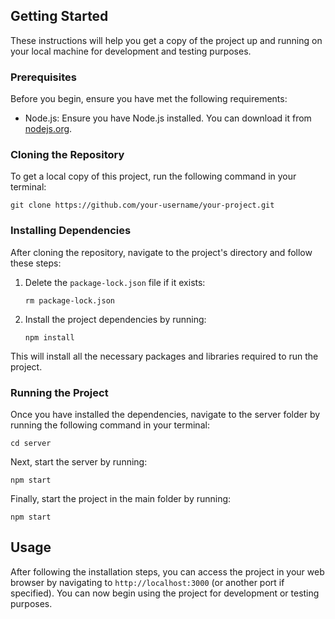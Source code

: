 ## Getting Started

These instructions will help you get a copy of the project up and running on your local machine for development and testing purposes.

### Prerequisites

Before you begin, ensure you have met the following requirements:

- Node.js: Ensure you have Node.js installed. You can download it from [nodejs.org](https://nodejs.org/).

### Cloning the Repository

To get a local copy of this project, run the following command in your terminal:

```shell
git clone https://github.com/your-username/your-project.git
```

### Installing Dependencies

After cloning the repository, navigate to the project's directory and follow these steps:

1. Delete the `package-lock.json` file if it exists:

   ```shell
   rm package-lock.json
   ```

2. Install the project dependencies by running:

   ```shell
   npm install
   ```

This will install all the necessary packages and libraries required to run the project.

### Running the Project

Once you have installed the dependencies, navigate to the server folder by running the following command in your terminal:

   ```shell
   cd server
   ```

Next, start the server by running:

   ```shell
   npm start
   ```

Finally, start the project in the main folder by running:

   ```shell
   npm start
   ```

## Usage

After following the installation steps, you can access the project in your web browser by navigating to `http://localhost:3000` (or another port if specified). You can now begin using the project for development or testing purposes.
